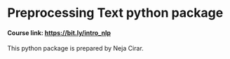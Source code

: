 # Preprocessing Text python package

#### Course link: https://bit.ly/intro_nlp

This python package is prepared by Neja Cirar.